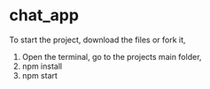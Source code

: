 # chat_app
To start the project, download the files or fork it,
1. Open the terminal, go to the projects main folder,
2. npm install
3. npm start

